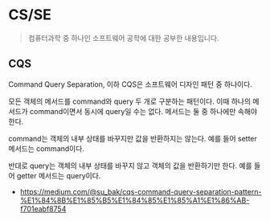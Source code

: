 # CS/SE

> 컴퓨터과학 중 하나인 소프트웨어 공학에 대한 공부한 내용입니다.

## CQS

Command Query Separation, 이하 CQS은 소프트웨어 디자인 패턴 중 하나이다.

모든 객체의 메서드를 command와 query 두 개로 구분하는 패턴이다. 이때 하나의 메서드가 command이면서 동시에 query일 수는 없다. 메서드는 둘 중 하나에만 속해야 한다.

command는 객체의 내부 상태를 바꾸지만 값을 반환하지는 않는다. 예를 들어 setter 메서드는 command이다.

반대로 query는 객체의 내부 상태를 바꾸지 않고 객체의 값을 반환하기만 한다. 예를 들어 getter 메서드는 query이다. 

- https://medium.com/@su_bak/cqs-command-query-separation-pattern-%E1%84%8B%E1%85%B5%E1%84%85%E1%85%A1%E1%86%AB-f701eabf8754